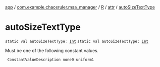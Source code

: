 [app](../../../index.md) / [com.example.chaosruler.msa_manager](../../index.md) / [R](../index.md) / [attr](index.md) / [autoSizeTextType](.)

# autoSizeTextType

`static val autoSizeTextType: `[`Int`](https://kotlinlang.org/api/latest/jvm/stdlib/kotlin/-int/index.html)
`static val autoSizeTextType: `[`Int`](https://kotlinlang.org/api/latest/jvm/stdlib/kotlin/-int/index.html)

Must be one of the following constant values.

     ConstantValueDescription none0 uniform1


